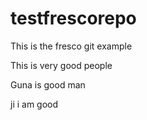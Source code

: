 # testfrescorepo


This is the fresco git example

This is very good people

Guna is good man

ji i am good
